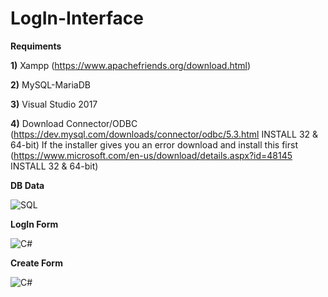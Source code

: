 # LogIn-Interface

**Requiments**

**1)** Xampp (https://www.apachefriends.org/download.html)

**2)** MySQL-MariaDB

**3)** Visual Studio 2017

**4)** Download Connector/ODBC (https://dev.mysql.com/downloads/connector/odbc/5.3.html INSTALL 32 & 64-bit)
If the installer gives you an error download and install this first (https://www.microsoft.com/en-us/download/details.aspx?id=48145 INSTALL 32 & 64-bit)


**DB Data**


![SQL](https://i.imgur.com/OQ3EfJw.png)

 
**LogIn Form**


![C#](https://i.imgur.com/xHreORI.png)


**Create Form**


![C#](https://i.imgur.com/XMoqJaj.png)



